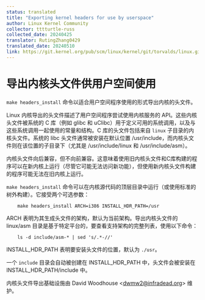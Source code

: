 ```yaml
---
status: translated
title: "Exporting kernel headers for use by userspace"
author: Linux Kernel Community
collector: tttturtle-russ
collected_date: 20240425
translator: RutingZhang0429
translated_date: 20240510
link: https://git.kernel.org/pub/scm/linux/kernel/git/torvalds/linux.git/tree/Documentation/kbuild/headers_install.rst
---
```



# 导出内核头文件供用户空间使用

``make headers_install`` 命令以适合用户空间程序使用的形式导出内核的头文件。

Linux 内核导出的头文件描述了用户空间程序尝试使用内核服务的 API。这些内核头文件被系统的 C 库（例如 glibc 和 uClibc）用于定义可用的系统调用，以及与这些系统调用一起使用的常量和结构。C 库的头文件包括来自 ``linux`` 子目录的内核头文件。系统的 libc 头文件通常被安装在默认位置 /usr/include，而内核头文件则在该位置的子目录下（尤其是 /usr/include/linux 和 /usr/include/asm）。

内核头文件向后兼容，但不向前兼容。这意味着使用旧内核头文件和C库构建的程序可以在新内核上运行（尽管它可能无法访问新功能），但使用新内核头文件构建的程序可能无法在旧内核上运行。

``make headers_install`` 命令可以在内核源代码的顶层目录中运行（或使用标准的树外构建）。它接受两个可选参数：
```
	make headers_install ARCH=i386 INSTALL_HDR_PATH=/usr
```

ARCH 表明为其生成头文件的架构，默认为当前架构。导出内核头文件的 linux/asm 目录是基于特定平台的，要查看支持架构的完整列表，使用以下命令：
```
	ls -d include/asm-* | sed 's/.*-//'
```

INSTALL_HDR_PATH 表明要安装头文件的位置，默认为 ``./usr``。

一个 ``include`` 目录会自动被创建在 INSTALL_HDR_PATH 中，头文件会被安装在 INSTALL_HDR_PATH/include 中。

内核头文件导出基础设施由 David Woodhouse <<dwmw2@infradead.org>> 维护。

